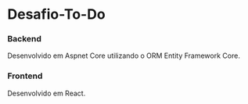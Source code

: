 # Desafio-To-Do
### Backend
Desenvolvido em Aspnet Core utilizando o ORM Entity Framework Core.
### Frontend
Desenvolvido em React.
